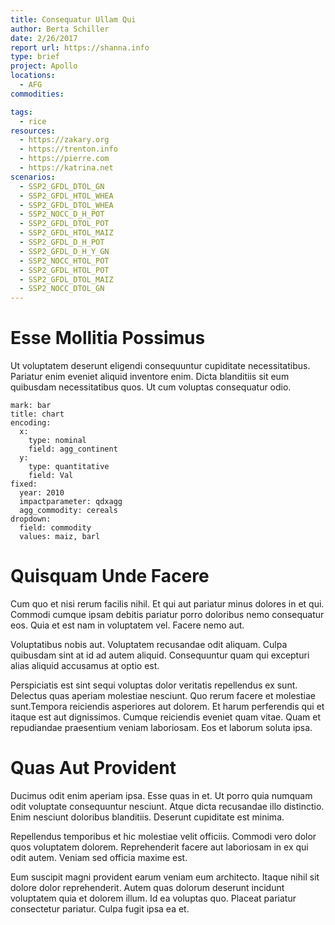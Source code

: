 ```yaml
---
title: Consequatur Ullam Qui
author: Berta Schiller
date: 2/26/2017
report url: https://shanna.info
type: brief
project: Apollo
locations:
  - AFG
commodities:

tags:
  - rice
resources:
  - https://zakary.org
  - https://trenton.info
  - https://pierre.com
  - https://katrina.net
scenarios:
  - SSP2_GFDL_DTOL_GN
  - SSP2_GFDL_HTOL_WHEA
  - SSP2_GFDL_DTOL_WHEA
  - SSP2_NOCC_D_H_POT
  - SSP2_GFDL_DTOL_POT
  - SSP2_GFDL_HTOL_MAIZ
  - SSP2_GFDL_D_H_POT
  - SSP2_GFDL_D_H_Y_GN
  - SSP2_NOCC_HTOL_POT
  - SSP2_GFDL_HTOL_POT
  - SSP2_GFDL_DTOL_MAIZ
  - SSP2_NOCC_DTOL_GN
---
```

# Esse Mollitia Possimus
Ut voluptatem deserunt eligendi consequuntur cupiditate necessitatibus. Pariatur enim eveniet aliquid inventore enim. Dicta blanditiis sit eum quibusdam necessitatibus quos. Ut cum voluptas consequatur odio.

```vis
mark: bar
title: chart
encoding:
  x:
    type: nominal
    field: agg_continent
  y:
    type: quantitative
    field: Val
fixed:
  year: 2010
  impactparameter: qdxagg
  agg_commodity: cereals
dropdown:
  field: commodity
  values: maiz, barl
```

# Quisquam Unde Facere
Cum quo et nisi rerum facilis nihil. Et qui aut pariatur minus dolores in et qui. Commodi cumque ipsam debitis pariatur porro doloribus nemo consequatur eos. Quia et est nam in voluptatem vel. Facere nemo aut.
 Voluptatibus nobis aut. Voluptatem recusandae odit aliquam. Culpa quibusdam sint at id ad autem aliquid. Consequuntur quam qui excepturi alias aliquid accusamus at optio est.
 Perspiciatis est sint sequi voluptas dolor veritatis repellendus ex sunt. Delectus quas aperiam molestiae nesciunt. Quo rerum facere et molestiae sunt.Tempora reiciendis asperiores aut dolorem. Et harum perferendis qui et itaque est aut dignissimos. Cumque reiciendis eveniet quam vitae. Quam et repudiandae praesentium veniam laboriosam. Eos et laborum soluta ipsa.

# Quas Aut Provident
Ducimus odit enim aperiam ipsa. Esse quas in et. Ut porro quia numquam odit voluptate consequuntur nesciunt. Atque dicta recusandae illo distinctio. Enim nesciunt doloribus blanditiis. Deserunt cupiditate est minima.
 Repellendus temporibus et hic molestiae velit officiis. Commodi vero dolor quos voluptatem dolorem. Reprehenderit facere aut laboriosam in ex qui odit autem. Veniam sed officia maxime est.
 Eum suscipit magni provident earum veniam eum architecto. Itaque nihil sit dolore dolor reprehenderit. Autem quas dolorum deserunt incidunt voluptatem quia et dolorem illum. Id ea voluptas quo. Placeat pariatur consectetur pariatur. Culpa fugit ipsa ea et.
